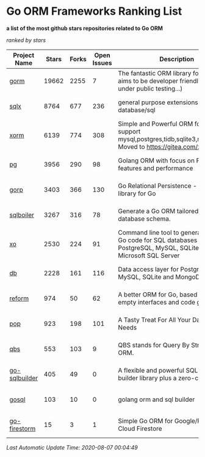 Go ORM Frameworks Ranking List
==========

**a list of the most github stars repositories related to Go ORM**

*ranked by stars*

| Project Name | Stars | Forks | Open Issues | Description | Last Commit |
| ------------ | ----- | ----- | ----------- | ----------- | ----------- |
| [gorm](https://github.com/go-gorm/gorm) | 19662 | 2255 | 7 | The fantastic ORM library for Golang, aims to be developer friendly (v2 is under public testing...) | 2020-08-06 09:48:46 |
| [sqlx](https://github.com/jmoiron/sqlx) | 8764 | 677 | 236 | general purpose extensions to golang's database/sql | 2020-06-15 14:10:59 |
| [xorm](https://github.com/go-xorm/xorm) | 6139 | 774 | 308 | Simple and Powerful ORM for Go, support mysql,postgres,tidb,sqlite3,mssql,oracle, Moved to https://gitea.com/xorm/xorm | 2019-10-15 07:03:49 |
| [pg](https://github.com/go-pg/pg) | 3956 | 290 | 98 | Golang ORM with focus on PostgreSQL features and performance | 2020-08-03 08:14:23 |
| [gorp](https://github.com/go-gorp/gorp) | 3403 | 366 | 130 | Go Relational Persistence - an ORM-ish library for Go | 2019-10-26 21:47:07 |
| [sqlboiler](https://github.com/volatiletech/sqlboiler) | 3267 | 316 | 78 | Generate a Go ORM tailored to your database schema. | 2020-07-03 19:16:51 |
| [xo](https://github.com/xo/xo) | 2530 | 224 | 91 | Command line tool to generate idiomatic Go code for SQL databases supporting PostgreSQL, MySQL, SQLite, Oracle, and Microsoft SQL Server | 2020-04-25 01:19:23 |
| [db](https://github.com/upper/db) | 2228 | 161 | 116 | Data access layer for PostgreSQL, MySQL, SQLite and MongoDB. | 2020-06-30 19:33:43 |
| [reform](https://github.com/go-reform/reform) | 974 | 50 | 62 | A better ORM for Go, based on non-empty interfaces and code generation. | 2020-07-29 06:59:15 |
| [pop](https://github.com/gobuffalo/pop) | 923 | 198 | 101 | A Tasty Treat For All Your Database Needs | 2020-07-07 15:46:17 |
| [qbs](https://github.com/coocood/qbs) | 553 | 103 | 9 | QBS stands for Query By Struct. A Go ORM. | 2017-04-18 01:16:07 |
| [go-sqlbuilder](https://github.com/huandu/go-sqlbuilder) | 405 | 49 | 0 | A flexible and powerful SQL string builder library plus a zero-config ORM. | 2020-07-28 04:05:44 |
| [gosql](https://github.com/rushteam/gosql) | 103 | 10 | 0 | golang orm and sql builder | 2020-07-13 07:34:58 |
| [go-firestorm](https://github.com/jschoedt/go-firestorm) | 15 | 3 | 1 | Simple Go ORM for Google/Firebase Cloud Firestore | 2020-07-07 16:31:05 |

*Last Automatic Update Time: 2020-08-07 00:04:49*